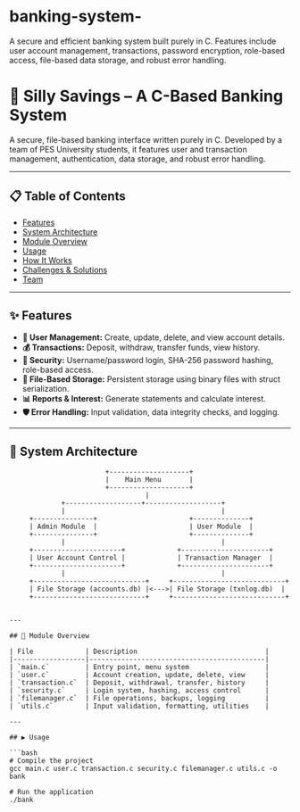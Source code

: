 # banking-system-
A secure and efficient banking system built purely in C. Features include user account management, transactions, password encryption, role-based access, file-based data storage, and robust error handling.
# 🏦 Silly Savings – A C-Based Banking System

A secure, file-based banking interface written purely in C. Developed by a team of PES University students, it features user and transaction management, authentication, data storage, and robust error handling.

---

## 📋 Table of Contents

- [Features](#features)
- [System Architecture](#system-architecture)
- [Module Overview](#module-overview)
- [Usage](#usage)
- [How It Works](#how-it-works)
- [Challenges & Solutions](#challenges--solutions)
- [Team](#team)

---

## ✨ Features

- **👥 User Management:** Create, update, delete, and view account details.
- **💰 Transactions:** Deposit, withdraw, transfer funds, view history.
- **🔐 Security:** Username/password login, SHA-256 password hashing, role-based access.
- **💾 File-Based Storage:** Persistent storage using binary files with struct serialization.
- **📊 Reports & Interest:** Generate statements and calculate interest.
- **🛡 Error Handling:** Input validation, data integrity checks, and logging.

---

## 🧩 System Architecture

```plaintext
                        +--------------------+
                        |    Main Menu       |
                        +--------------------+
                                  |
             +-------------------+-------------------+
             |                                       |
     +---------------+                       +--------------+
     | Admin Module  |                       | User Module  |
     +---------------+                       +--------------+
             |                                       |
     +----------------------+             +----------------------+
     | User Account Control |             | Transaction Manager  |
     +----------------------+             +----------------------+
             |                                       |
     +----------------------------+     +----------------------------+
     | File Storage (accounts.db) |<--->| File Storage (txnlog.db)  |
     +----------------------------+     +----------------------------+


---

## 🧱 Module Overview

| File             | Description                                |
|------------------|--------------------------------------------|
| `main.c`         | Entry point, menu system                   |
| `user.c`         | Account creation, update, delete, view     |
| `transaction.c`  | Deposit, withdrawal, transfer, history     |
| `security.c`     | Login system, hashing, access control      |
| `filemanager.c`  | File operations, backups, logging          |
| `utils.c`        | Input validation, formatting, utilities    |

---

## ▶️ Usage

```bash
# Compile the project
gcc main.c user.c transaction.c security.c filemanager.c utils.c -o bank

# Run the application
./bank
